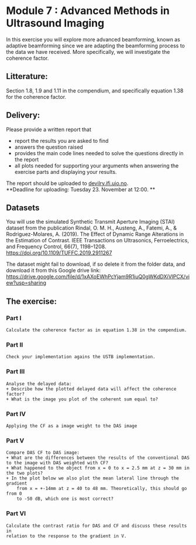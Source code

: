 # Module 7 : Advanced Methods in Ultrasound Imaging

In this exercise you will explore more advanced beamforming, known
as adaptive beamforming since we are adapting the beamforming process
to the data we have received. More specifically, we will investigate the coherence factor.

## Litterature:
Section 1.8, 1.9 and 1.11 in the compendium, and specifically equation 1.38  for the coherence factor.

## Delivery: 
Please provide a written report that

- report the results you are asked to find
- answers the question raised
- provides the main code lines needed to solve the questions directly in the report
- all plots needed for supporting your arguments when answering the exercise parts and displaying your results.

The report should be uploaded to [devilry.ifi.uio.no](devilry.ifi.uio.no).  
**Deadline for uploading: Tuesday 23. November at 12:00. **

## Datasets
You will use the simulated Synthetic Transmit Aperture Imaging (STAI) dataset
from the publication 
    Rindal, O. M. H., Austeng, A., Fatemi, A., & Rodriguez-Molares, A. (2019).
    The Effect of Dynamic Range Alterations in the Estimation of Contrast. 
    IEEE Transactions on Ultrasonics, Ferroelectrics, and Frequency Control, 
    66(7), 1198–1208. https://doi.org/10.1109/TUFFC.2019.2911267

The dataset might fail to download, if so delete it from the folder data,
and download it from this Google drive link:
https://drive.google.com/file/d/1xAXoEWhPcYjam9R1iuQ0gWKdDXiVlPCX/view?usp=sharing


## The exercise:
### Part I
    Calculate the coherence factor as in equation 1.38 in the compendium.

### Part II
    Check your implementation agains the USTB implementation.

### Part III
    Analyse the delayed data:
    + Describe how the plotted delayed data will affect the coherence factor?
    + What is the image you plot of the coherent sum equal to?

### Part IV
    Applying the CF as a image weight to the DAS image

### Part V
    Compare DAS CF to DAS image:
    + What are the differences between the results of the conventional DAS to the image with DAS weighted with CF?
    + What happened to the object from x = 0 to x = 2.5 mm at z = 30 mm in the two plots?
    + In the plot below we also plot the mean lateral line through the gradient
        from x = +-14mm at z = 40 to 48 mm. Theoretically, this should go from 0
        to -50 dB, which one is most correct?


### Part VI
    Calculate the contrast ratio for DAS and CF and discuss these results in
    relation to the response to the gradient in V.
